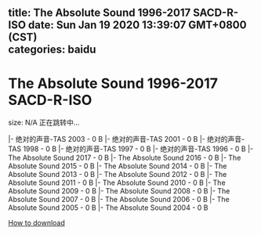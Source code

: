 
title: The Absolute Sound 1996-2017 SACD-R-ISO
date: Sun Jan 19 2020 13:39:07 GMT+0800 (CST)    
categories: baidu
---

# The Absolute Sound 1996-2017 SACD-R-ISO
size: N/A
 正在跳转中...
 
|- 绝对的声音-TAS 2003 - 0 B
|- 绝对的声音-TAS 2001 - 0 B
|- 绝对的声音-TAS 1998 - 0 B
|- 绝对的声音-TAS 1997 - 0 B
|- 绝对的声音-TAS 1996 - 0 B
|- The Absolute Sound 2017 - 0 B
|- The Absolute Sound 2016 - 0 B
|- The Absolute Sound 2015 - 0 B
|- The Absolute Sound 2014 - 0 B
|- The Absolute Sound 2013 - 0 B
|- The Absolute Sound 2012 - 0 B
|- The Absolute Sound 2011 - 0 B
|- The Absolute Sound 2010 - 0 B
|- The Absolute Sound 2009 - 0 B
|- The Absolute Sound 2008 - 0 B
|- The Absolute Sound 2007 - 0 B
|- The Absolute Sound 2006 - 0 B
|- The Absolute Sound 2005 - 0 B
|- The Absolute Sound 2004 - 0 B

[How to download](https://bpcam.bemobtrk.com/go/2ceec3aa-1ca2-46d6-b9ff-aaa5c184517c?jno=3338)